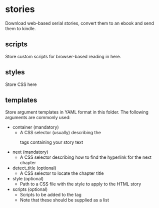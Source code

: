 # stories
Download web-based serial stories, convert them to an ebook and send them to kindle.

## scripts
Store custom scripts for browser-based reading in here.

## styles
Store CSS here

## templates
Store argument templates in YAML format in this folder. The following arguments are commonly used:
- container (mandatory)
  - A CSS selector (usually) describing the <p> tags containing your story text
- next (mandatory)
  - A CSS selector describing how to find the hyperlink for the next chapter
- detect_title (optional)
  - A CSS selector to locate the chapter title
- style (optional)
  - Path to a CSS file with the style to apply to the HTML story
- scripts (optional)
  - Scripts to be added to the <head> tag
  - Note that these should be supplied as a list
